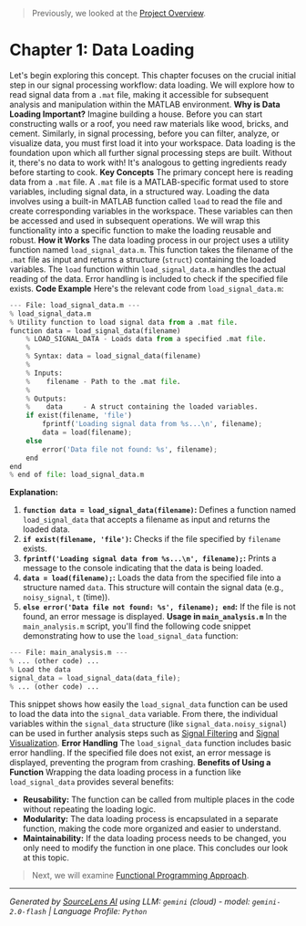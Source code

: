 > Previously, we looked at the [Project Overview](index.md).

# Chapter 1: Data Loading
Let's begin exploring this concept. This chapter focuses on the crucial initial step in our signal processing workflow: data loading. We will explore how to read signal data from a `.mat` file, making it accessible for subsequent analysis and manipulation within the MATLAB environment.
**Why is Data Loading Important?**
Imagine building a house. Before you can start constructing walls or a roof, you need raw materials like wood, bricks, and cement. Similarly, in signal processing, before you can filter, analyze, or visualize data, you must first load it into your workspace. Data loading is the foundation upon which all further signal processing steps are built. Without it, there's no data to work with! It's analogous to getting ingredients ready before starting to cook.
**Key Concepts**
The primary concept here is reading data from a `.mat` file. A `.mat` file is a MATLAB-specific format used to store variables, including signal data, in a structured way. Loading the data involves using a built-in MATLAB function called `load` to read the file and create corresponding variables in the workspace. These variables can then be accessed and used in subsequent operations. We will wrap this functionality into a specific function to make the loading reusable and robust.
**How it Works**
The data loading process in our project uses a utility function named `load_signal_data.m`. This function takes the filename of the `.mat` file as input and returns a structure (`struct`) containing the loaded variables. The `load` function within `load_signal_data.m` handles the actual reading of the data. Error handling is included to check if the specified file exists.
**Code Example**
Here's the relevant code from `load_signal_data.m`:
```python
--- File: load_signal_data.m ---
% load_signal_data.m
% Utility function to load signal data from a .mat file.
function data = load_signal_data(filename)
    % LOAD_SIGNAL_DATA - Loads data from a specified .mat file.
    %
    % Syntax: data = load_signal_data(filename)
    %
    % Inputs:
    %    filename - Path to the .mat file.
    %
    % Outputs:
    %    data     - A struct containing the loaded variables.
    if exist(filename, 'file')
        fprintf('Loading signal data from %s...\n', filename);
        data = load(filename);
    else
        error('Data file not found: %s', filename);
    end
end
% end of file: load_signal_data.m
```
**Explanation:**
1.  **`function data = load_signal_data(filename)`:** Defines a function named `load_signal_data` that accepts a filename as input and returns the loaded data.
2.  **`if exist(filename, 'file')`:** Checks if the file specified by `filename` exists.
3.  **`fprintf('Loading signal data from %s...\n', filename);`:** Prints a message to the console indicating that the data is being loaded.
4.  **`data = load(filename);`:** Loads the data from the specified file into a structure named `data`. This structure will contain the signal data (e.g., `noisy_signal`, `t` (time)).
5.  **`else error('Data file not found: %s', filename); end`:** If the file is not found, an error message is displayed.
**Usage in `main_analysis.m`**
In the `main_analysis.m` script, you'll find the following code snippet demonstrating how to use the `load_signal_data` function:
```python
--- File: main_analysis.m ---
% ... (other code) ...
% Load the data
signal_data = load_signal_data(data_file);
% ... (other code) ...
```
This snippet shows how easily the `load_signal_data` function can be used to load the data into the `signal_data` variable. From there, the individual variables within the `signal_data` structure (like `signal_data.noisy_signal`) can be used in further analysis steps such as [Signal Filtering](02_signal-filtering.md) and [Signal Visualization](04_signal-visualization.md).
**Error Handling**
The `load_signal_data` function includes basic error handling. If the specified file does not exist, an error message is displayed, preventing the program from crashing.
**Benefits of Using a Function**
Wrapping the data loading process in a function like `load_signal_data` provides several benefits:
*   **Reusability:** The function can be called from multiple places in the code without repeating the loading logic.
*   **Modularity:** The data loading process is encapsulated in a separate function, making the code more organized and easier to understand.
*   **Maintainability:** If the data loading process needs to be changed, you only need to modify the function in one place.
This concludes our look at this topic.

> Next, we will examine [Functional Programming Approach](02_functional-programming-approach.md).


---

*Generated by [SourceLens AI](https://github.com/openXFlow/sourceLensAI) using LLM: `gemini` (cloud) - model: `gemini-2.0-flash` | Language Profile: `Python`*